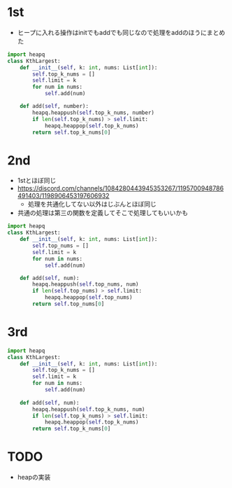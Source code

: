 # 1st
- ヒープに入れる操作はinitでもaddでも同じなので処理をaddのほうにまとめた
```python
import heapq
class KthLargest:
    def __init__(self, k: int, nums: List[int]):
        self.top_k_nums = []
        self.limit = k
        for num in nums:
            self.add(num)

    def add(self, number):
        heapq.heappush(self.top_k_nums, number)
        if len(self.top_k_nums) > self.limit:
            heapq.heappop(self.top_k_nums)
        return self.top_k_nums[0]
```
# 2nd
- 1stとほぼ同じ
- https://discord.com/channels/1084280443945353267/1195700948786491403/1198906453197606932
    - 処理を共通化してない以外はじぶんとほぼ同じ
- 共通の処理は第三の関数を定義してそこで処理してもいいかも
```python
import heapq
class KthLargest:
    def __init__(self, k: int, nums: List[int]):
        self.top_nums = []
        self.limit = k
        for num in nums:
            self.add(num)

    def add(self, num):
        heapq.heappush(self.top_nums, num)
        if len(self.top_nums) > self.limit:
            heapq.heappop(self.top_nums)
        return self.top_nums[0]
```
# 3rd
```python
import heapq
class KthLargest:
    def __init__(self, k: int, nums: List[int]):
        self.top_k_nums = []
        self.limit = k
        for num in nums:
            self.add(num)
            
    def add(self, num):
        heapq.heappush(self.top_k_nums, num)
        if len(self.top_k_nums) > self.limit:
            heapq.heappop(self.top_k_nums)
        return self.top_k_nums[0]
```
# TODO
- heapの実装